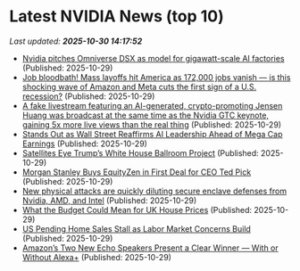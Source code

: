 # Latest NVIDIA News (top 10)
_Last updated: **2025-10-30 14:17:52**_

- [Nvidia pitches Omniverse DSX as model for gigawatt-scale AI factories](https://www.theregister.com/2025/10/29/nvidia_omniverse_dsx/) (Published: 2025-10-29)
- [Job bloodbath! Mass layoffs hit America as 172,000 jobs vanish — is this shocking wave of Amazon and Meta cuts the first sign of a U.S. recession?](https://economictimes.indiatimes.com/news/international/us/job-bloodbath-mass-layoffs-hit-america-as-172000-jobs-vanish-is-this-shocking-wave-of-amazon-and-meta-cuts-the-first-sign-of-a-u-s-recession/articleshow/124900760.cms) (Published: 2025-10-29)
- [A fake livestream featuring an AI-generated, crypto-promoting Jensen Huang was broadcast at the same time as the Nvidia GTC keynote, gaining 5x more live views than the real thing](https://www.pcgamer.com/software/ai/nvidias-gtc-keynote-was-overshadowed-as-120-000-viewers-fell-for-a-deepfake-stream-instead/) (Published: 2025-10-29)
- [Stands Out as Wall Street Reaffirms AI Leadership Ahead of Mega Cap Earnings](https://biztoc.com/x/a3e1ccf1b70a1fb2) (Published: 2025-10-29)
- [Satellites Eye Trump’s White House Ballroom Project](https://biztoc.com/x/3d6930706b1b6263) (Published: 2025-10-29)
- [Morgan Stanley Buys EquityZen in First Deal for CEO Ted Pick](https://biztoc.com/x/2e0167188f390d3b) (Published: 2025-10-29)
- [New physical attacks are quickly diluting secure enclave defenses from Nvidia, AMD, and Intel](https://slashdot.org/firehose.pl?op=view&amp;id=179905618) (Published: 2025-10-29)
- [What the Budget Could Mean for UK House Prices](https://biztoc.com/x/7f923364c28bad57) (Published: 2025-10-29)
- [US Pending Home Sales Stall as Labor Market Concerns Build](https://biztoc.com/x/7f0b1b863a7d4fd0) (Published: 2025-10-29)
- [Amazon’s Two New Echo Speakers Present a Clear Winner — With or Without Alexa+](https://biztoc.com/x/04c6b42c873481ec) (Published: 2025-10-29)
